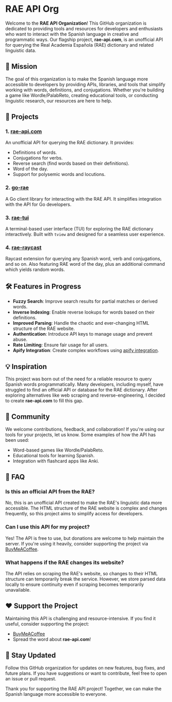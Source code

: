 # RAE API Org

Welcome to the **RAE API Organization**! This GitHub organization is dedicated to providing tools and resources for developers and enthusiasts who want to interact with the Spanish language in creative and programmatic ways. Our flagship project, **rae-api.com**, is an unofficial API for querying the Real Academia Española (RAE) dictionary and related linguistic data.


## 🌟 Mission

The goal of this organization is to make the Spanish language more accessible to developers by providing APIs, libraries, and tools that simplify working with words, definitions, and conjugations. Whether you're building a game like Wordle/PalabReto, creating educational tools, or conducting linguistic research, our resources are here to help.


## 🚀 Projects

### 1. **[rae-api.com](https://rae-api.com)**
An unofficial API for querying the RAE dictionary. It provides:
- Definitions of words.
- Conjugations for verbs.
- Reverse search (find words based on their definitions).
- Word of the day.
- Support for polysemic words and locutions.

### 2. **[go-rae](https://github.com/rae-api-com/go-rae)**
A Go client library for interacting with the RAE API. It simplifies integration with the API for Go developers.

### 3. **[rae-tui](https://github.com/rae-api-com/rae-tui)**
A terminal-based user interface (TUI) for exploring the RAE dictionary interactively. Built with `tview` and designed for a seamless user experience.

### 4. **[rae-raycast](https://github.com/rae-api-com/rae-raycast)**
Raycast extension for querying any Spanish word, verb and conjugations, and so on. Also featuring RAE word of the day, plus an additional command which yields random words.

## 🛠️ Features in Progress

- **Fuzzy Search**: Improve search results for partial matches or derived words.
- **Inverse Indexing**: Enable reverse lookups for words based on their definitions.
- **Improved Parsing**: Handle the chaotic and ever-changing HTML structure of the RAE website.
- **Authentication**: Introduce API keys to manage usage and prevent abuse.
- **Rate Limiting**: Ensure fair usage for all users.
- **Apify Integration**: Create complex workflows using [apify integration](https://apify.com/sonirico/diccionario-de-la-real-academia-de-la-lengua-espanola-rae-ppr).
  
## 💡 Inspiration

This project was born out of the need for a reliable resource to query Spanish words programmatically. Many developers, including myself, have struggled to find an official API or database for the RAE dictionary. After exploring alternatives like web scraping and reverse-engineering, I decided to create **rae-api.com** to fill this gap.


## 🤝 Community

We welcome contributions, feedback, and collaboration! If you're using our tools for your projects, let us know. Some examples of how the API has been used:
- Word-based games like Wordle/PalabReto.
- Educational tools for learning Spanish.
- Integration with flashcard apps like Anki.


## 💬 FAQ

### Is this an official API from the RAE?
No, this is an unofficial API created to make the RAE's linguistic data more accessible. The HTML structure of the RAE website is complex and changes frequently, so this project aims to simplify access for developers.

### Can I use this API for my project?
Yes! The API is free to use, but donations are welcome to help maintain the server. If you're using it heavily, consider supporting the project via [BuyMeACoffee](https://buymeacoffee.com/sonirico).

### What happens if the RAE changes its website?
The API relies on scraping the RAE's website, so changes to their HTML structure can temporarily break the service. However, we store parsed data locally to ensure continuity even if scraping becomes temporarily unavailable.

## ❤️ Support the Project

Maintaining this API is challenging and resource-intensive. If you find it useful, consider supporting the project:
- [BuyMeACoffee](https://buymeacoffee.com/sonirico)
- Spread the word about **rae-api.com**!


## 📢 Stay Updated

Follow this GitHub organization for updates on new features, bug fixes, and future plans. If you have suggestions or want to contribute, feel free to open an issue or pull request.

Thank you for supporting the RAE API project! Together, we can make the Spanish language more accessible to everyone.

